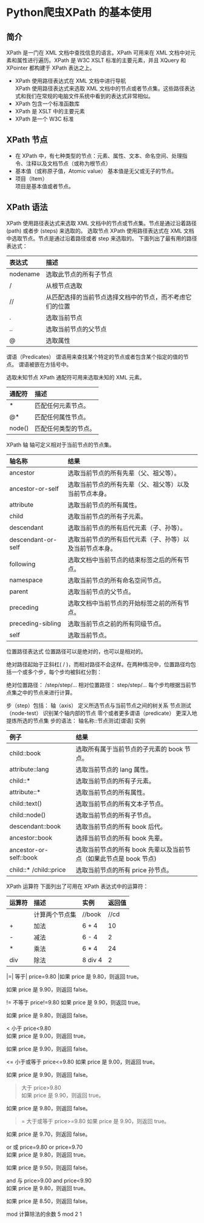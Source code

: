 # Python爬虫XPath 的基本使用
## 简介
XPath 是一门在 XML 文档中查找信息的语言。XPath 可用来在 XML 文档中对元素和属性进行遍历。XPath 是 W3C XSLT 标准的主要元素，并且 XQuery 和 XPointer 都构建于 XPath 表达之上。
- XPath 使用路径表达式在 XML 文档中进行导航  
XPath 使用路径表达式来选取 XML 文档中的节点或者节点集。这些路径表达式和我们在常规的电脑文件系统中看到的表达式非常相似。
- XPath 包含一个标准函数库
- XPath 是 XSLT 中的主要元素
- XPath 是一个 W3C 标准
## XPath 节点
- 在 XPath 中，有七种类型的节点：元素、属性、文本、命名空间、处理指令、注释以及文档节点（或称为根节点）
- 基本值（或称原子值，Atomic value）
基本值是无父或无子的节点。
- 项目（Item）  
项目是基本值或者节点。

## XPath 语法
XPath 使用路径表达式来选取 XML 文档中的节点或节点集。节点是通过沿着路径 (path) 或者步 (steps) 来选取的。
选取节点
XPath 使用路径表达式在 XML 文档中选取节点。节点是通过沿着路径或者 step 来选取的。
下面列出了最有用的路径表达式：

|表达式|	描述|
|:---|:---|
|nodename|	选取此节点的所有子节点|
|/	|从根节点选取|
|//	|从匹配选择的当前节点选择文档中的节点，而不考虑它们的位置|
|.	|选取当前节点|
|..	|选取当前节点的父节点|
|@	|选取属性|

谓语（Predicates）
谓语用来查找某个特定的节点或者包含某个指定的值的节点。
谓语被嵌在方括号中。

选取未知节点
XPath 通配符可用来选取未知的 XML 元素。

|通配符|	描述|
|:---|:---|
|*	|匹配任何元素节点。|
|@* |	匹配任何属性节点。|
|node()|	匹配任何类型的节点。|

XPath 轴
轴可定义相对于当前节点的节点集。

|轴名称	| 结果|
|:---|:---|
|ancestor	|选取当前节点的所有先辈（父、祖父等）。|
|ancestor-or-self|	选取当前节点的所有先辈（父、祖父等）以及当前节点本身。|
|attribute|	选取当前节点的所有属性。|
|child|	选取当前节点的所有子元素。|
|descendant|	选取当前节点的所有后代元素（子、孙等）。|
|descendant-or-self	|选取当前节点的所有后代元素（子、孙等）以及当前节点本身。|
|following|	选取文档中当前节点的结束标签之后的所有节点。|
|namespace|	选取当前节点的所有命名空间节点。|
|parent|	选取当前节点的父节点。|
|preceding|	选取文档中当前节点的开始标签之前的所有节点。|
|preceding-sibling|	选取当前节点之前的所有同级节点。|
|self|	选取当前节点。|

位置路径表达式
位置路径可以是绝对的，也可以是相对的。

绝对路径起始于正斜杠( / )，而相对路径不会这样。在两种情况中，位置路径均包括一个或多个步，每个步均被斜杠分割：

绝对位置路径：
/step/step/...
相对位置路径：
step/step/...
每个步均根据当前节点集之中的节点来进行计算。

步（step）包括：
轴（axis）
定义所选节点与当前节点之间的树关系
节点测试（node-test）
识别某个轴内部的节点
零个或者更多谓语（predicate）
更深入地提炼所选的节点集
步的语法：
轴名称::节点测试[谓语]
实例

|例子|结果|
|:---|:---|
|child::book	|选取所有属于当前节点的子元素的 book 节点。|
|attribute::lang|	选取当前节点的 lang 属性。 
|child::*	|选取当前节点的所有子元素。|
|attribute::* |	选取当前节点的所有属性。|
|child::text()	|选取当前节点的所有文本子节点。|
|child::node()	|选取当前节点的所有子节点。|
|descendant::book|	选取当前节点的所有 book 后代。|
|ancestor::book	|选择当前节点的所有 book 先辈。|
|ancestor-or-self::book|	选取当前节点的所有 book 先辈以及当前节点（如果此节点是 book 节点)|
|child::* /child::price	|选取当前节点的所有 price 孙节点。| 

XPath 运算符
下面列出了可用在 XPath 表达式中的运算符：

|运算符	| 描述	|实例|	返回值|
|:---|:---|:---|:---|
||	计算两个节点集	|//book | //cd	|返回所有拥有 book 和 cd 元素的节点集|
|+	|加法|	6 + 4	|10|
|-	|减法	|6 - 4	|2|
|*	|乘法|	6 * 4	|24|
|div	|除法|	8 div 4|	2|

|=|	等于|	price=9.80	|如果 price 是 9.80，则返回 true。

如果 price 是 9.90，则返回 false。

!=	不等于	price!=9.80	
如果 price 是 9.90，则返回 true。

如果 price 是 9.80，则返回 false。

<	小于	price<9.80	
如果 price 是 9.00，则返回 true。

如果 price 是 9.90，则返回 false。

<=	小于或等于	price<=9.80	
如果 price 是 9.00，则返回 true。

如果 price 是 9.90，则返回 false。

>	大于	price>9.80	
如果 price 是 9.90，则返回 true。

如果 price 是 9.80，则返回 false。

>=	大于或等于	price>=9.80	
如果 price 是 9.90，则返回 true。

如果 price 是 9.70，则返回 false。

or	或	price=9.80 or price=9.70	
如果 price 是 9.80，则返回 true。

如果 price 是 9.50，则返回 false。

and	与	price>9.00 and price<9.90	
如果 price 是 9.80，则返回 true。

如果 price 是 8.50，则返回 false。

mod	计算除法的余数	5 mod 2	1
